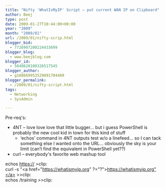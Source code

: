 ```yaml
---
title: "Nifty 'WhatIsMyIP' Script – put current WAN IP on Clipboard"
author: Beej
type: post
date: 2009-01-27T10:44:00+00:00
year: "2009"
month: "2009/01"
url: /2009/01/nifty-scrip.html
blogger_bid:
  - 7726907200224433699
blogger_blog:
  - www.beejblog.com
blogger_id:
  - 5848620100326517545
blogger_author:
  - g108669953529091704409
blogger_permalink:
  - /2009/01/nifty-script.html
tags:
  - Networking
  - SysAdmin

---
```

Pre-req's: 

  * 4NT &#8211; love love love that little bugger… but i guess PowerShell is probably the new cool kid in town for this kind of stuff&#160; 
      * ‘echos’ command in 4NT outputs test w/o a linefeed... so I can tack something else I wanted onto the URL… obviously the sky is your limit (can’t find the equivalent in PowerShell yet??)
  * curl &#8211; everybody's favorite web mashup tool 

echos <https://> >clip:   
curl -s "<a href="https://whatismyip.org" ?="?">https://whatismyip.org"</a> >>clip:   
echos /training >>clip: